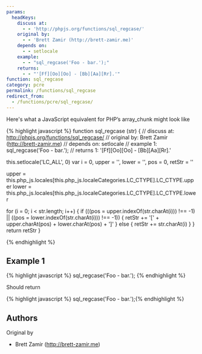 ```yaml
---
params:
  headKeys:
    discuss at:
      - - 'http://phpjs.org/functions/sql_regcase/'
    original by:
      - - 'Brett Zamir (http://brett-zamir.me)'
    depends on:
      - - setlocale
    example:
      - - "sql_regcase('Foo - bar.');"
    returns:
      - - "'[Ff][Oo][Oo] - [Bb][Aa][Rr].'"
function: sql_regcase
category: pcre
permalink: /functions/sql_regcase
redirect_from:
  - /functions/pcre/sql_regcase/
---
```


<!-- WARNING! This file is auto generated by `npm run web:inject`, do not edit by hand -->

Here's what a JavaScript equivalent for PHP’s array_chunk might look like

{% highlight javascript %}
function sql_regcase (str) {
  //  discuss at: http://phpjs.org/functions/sql_regcase/
  // original by: Brett Zamir (http://brett-zamir.me)
  //  depends on: setlocale
  //   example 1: sql_regcase('Foo - bar.');
  //   returns 1: '[Ff][Oo][Oo] - [Bb][Aa][Rr].'

  this.setlocale('LC_ALL', 0)
  var i = 0,
    upper = '',
    lower = '',
    pos = 0,
    retStr = ''

  upper = this.php_js.locales[this.php_js.localeCategories.LC_CTYPE].LC_CTYPE.upper
  lower = this.php_js.locales[this.php_js.localeCategories.LC_CTYPE].LC_CTYPE.lower

  for (i = 0; i < str.length; i++) {
    if (((pos = upper.indexOf(str.charAt(i))) !== -1) || ((pos = lower.indexOf(str.charAt(i))) !== -1)) {
      retStr += '[' + upper.charAt(pos) + lower.charAt(pos) + ']'
    } else {
      retStr += str.charAt(i)
    }
  }
  return retStr
}

{% endhighlight %}

## Example 1

{% highlight javascript %}
sql_regcase('Foo - bar.');
{% endhighlight %}

Should return

{% highlight javascript %}
sql_regcase('Foo - bar.');{% endhighlight %}


## Authors


Original by

- Brett Zamir (http://brett-zamir.me)

